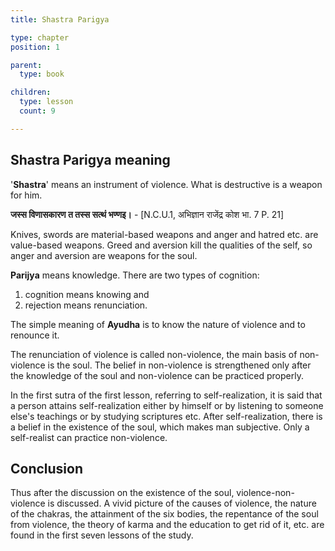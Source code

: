 ```yaml
---
title: Shastra Parigya

type: chapter
position: 1

parent:
  type: book

children:
  type: lesson
  count: 9

---
```


## Shastra Parigya meaning

'**Shastra**' means an instrument of violence. What is destructive is a weapon for him.

**जस्स विणासकारण त तस्स सत्थं भण्णइ।** - [N.C.U.1, अभिज्ञान राजेंद्र कोश भा. 7 P. 21]

Knives, swords are material-based weapons and anger and hatred etc. are value-based weapons. Greed and aversion kill the qualities of the self, so anger and aversion are weapons for the soul.

**Parijya** means knowledge. There are two types of cognition:
1. cognition means knowing and 
2. rejection means renunciation. 

The simple meaning of **Ayudha** is to know the nature of violence and to renounce it.

The renunciation of violence is called non-violence, the main basis of non-violence is the soul. The belief in non-violence is strengthened only after the knowledge of the soul and non-violence can be practiced properly.

In the first sutra of the first lesson, referring to self-realization, it is said that a person attains self-realization either by himself or by listening to someone else's teachings or by studying scriptures etc. After self-realization, there is a belief in the existence of the soul, which makes man subjective. Only a self-realist can practice non-violence.

## Conclusion

Thus after the discussion on the existence of the soul, violence-non-violence is discussed. A vivid picture of the causes of violence, the nature of the chakras, the attainment of the six bodies, the repentance of the soul from violence, the theory of karma and the education to get rid of it, etc. are found in the first seven lessons of the study.